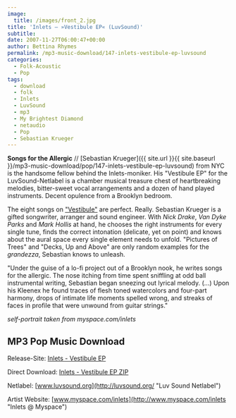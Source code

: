 ```yaml
---
image:
  title: /images/front_2.jpg
title: 'Inlets – »Vestibule EP« (LuvSound)'
subtitle: 
date: 2007-11-27T06:00:47+00:00
author: Bettina Rhymes
permalink: /mp3-music-download/147-inlets-vestibule-ep-luvsound
categories:
  - Folk-Acoustic
  - Pop
tags:
  - download
  - folk
  - Inlets
  - LuvSound
  - mp3
  - My Brightest Diamond
  - netaudio
  - Pop
  - Sebastian Krueger
---
```

**Songs for the Allergic** // [Sebastian Krueger]({{ site.url }}{{ site.baseurl }}/mp3-music-download/pop/147-inlets-vestibule-ep-luvsound) from NYC is the handsome fellow behind the Inlets-moniker. His "Vestibule EP" for the LuvSound-Netlabel is a chamber musical treasure chest of heartbreaking melodies, bitter-sweet vocal arrangements and a dozen of hand played instruments. Decent opulence from a Brooklyn bedroom.<!--more-->

The eight songs on ["Vestibule"](http://www.luvsound.org/release/luv012/) are perfect. Really. Sebastian Krueger is a gifted songwriter, arranger and sound engineer. With _Nick Drake_, _Van Dyke Parks_ and _Mark Hollis_ at hand, he chooses the right instruments for every single tune, finds the correct intonation (delicate, yet on point) and knows about the aural space every single element needs to unfold. "Pictures of Trees" and "Decks, Up and Above" are only random examples for the _grandezza_, Sebastian knows to unleash.

"Under the guise of a lo-fi project out of a Brooklyn nook, he writes songs for the allergic. The nose itching from time spent sniffling at odd ball instrumental writing, Sebastian began sneezing out lyrical melody. (…) Upon his Kleenex he found traces of flesh toned watercolors and four-part harmony, drops of intimate life moments spelled wrong, and streaks of faces in profile that were unwound from guitar strings."

_self-portrait taken from myspace.com/inlets_

## MP3 Pop Music Download

Release-Site: [Inlets - Vestibule EP](http://www.luvsound.org/release/luv012/)
  
Direct Download: [Inlets - Vestibule EP ZIP](http://www.luvsound.org/release/luv012/luv012.zip)
  
Netlabel: [www.luvsound.org](http://luvsound.org/ "Luv Sound Netlabel")
  
Artist Website: [www.myspace.com/inlets](http://www.myspace.com/inlets "Inlets @ Myspace")